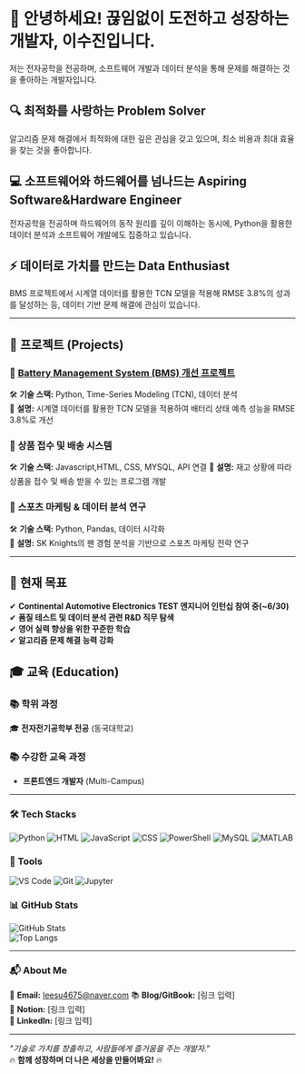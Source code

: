 # 🚀 안녕하세요! 끊임없이 도전하고 성장하는 개발자, 이수진입니다. 
저는 전자공학을 전공하며, 소프트웨어 개발과 데이터 분석을 통해 문제를 해결하는 것을 좋아하는 개발자입니다.  

## 🔍 최적화를 사랑하는 Problem Solver  
알고리즘 문제 해결에서 최적화에 대한 깊은 관심을 갖고 있으며, 최소 비용과 최대 효율을 찾는 것을 좋아합니다.

## 💻 소프트웨어와 하드웨어를 넘나드는 Aspiring Software&Hardware Engineer  
전자공학을 전공하며 하드웨어의 동작 원리를 깊이 이해하는 동시에, Python을 활용한 데이터 분석과 소프트웨어 개발에도 집중하고 있습니다.  

## ⚡ 데이터로 가치를 만드는 Data Enthusiast  
BMS 프로젝트에서 시계열 데이터를 활용한 TCN 모델을 적용해 RMSE 3.8%의 성과를 달성하는 등, 데이터 기반 문제 해결에 관심이 있습니다.  


---

## 🚀 프로젝트 (Projects)  
### 🔹 [Battery Management System (BMS) 개선 프로젝트](https://github.com/sujinee01/TCN)
🛠 **기술 스택:** Python, Time-Series Modeling (TCN), 데이터 분석  
📌 **설명:** 시계열 데이터를 활용한 TCN 모델을 적용하여 배터리 상태 예측 성능을 RMSE 3.8%로 개선  

### 🔹 **상품 접수 및 배송 시스템**  
🛠 **기술 스택:** Javascript,HTML, CSS, MYSQL, API 연결
📌 **설명:** 재고 상황에 따라 상품을 접수 및 배송 받을 수 있는 프로그램 개발

### 🔹 **스포츠 마케팅 & 데이터 분석 연구**  
🛠 **기술 스택:** Python, Pandas, 데이터 시각화  
📌 **설명:** SK Knights의 팬 경험 분석을 기반으로 스포츠 마케팅 전략 연구  

---

## 🎯 현재 목표  
✔ **Continental Automotive Electronics TEST 엔지니어 인턴십 참여 중(~6/30)**  
✔ **품질 테스트 및 데이터 분석 관련 R&D 직무 탐색**  
✔ **영어 실력 향상을 위한 꾸준한 학습**  
✔ **알고리즘 문제 해결 능력 강화**  

## 🎓 교육 (Education)  
### 📚 **학위 과정**  
🎓 **전자전기공학부 전공** (동국대학교)  

### 📚 **수강한 교육 과정**  
- **프론트엔드 개발자** (Multi-Campus)  
---

### 🛠 Tech Stacks
![Python](https://img.shields.io/badge/Python-3776AB?style=flat&logo=python&logoColor=white)
![HTML](https://img.shields.io/badge/HTML5-E34F26?style=flat&logo=html5&logoColor=white)
![JavaScript](https://img.shields.io/badge/JavaScript-F7DF1E?style=flat&logo=javascript&logoColor=black)
![CSS](https://img.shields.io/badge/CSS3-1572B6?style=flat&logo=css3&logoColor=white)
![PowerShell](https://img.shields.io/badge/PowerShell-5391FE?style=flat&logo=powershell&logoColor=white)
![MySQL](https://img.shields.io/badge/MySQL-4479A1?style=flat&logo=mysql&logoColor=white)
![MATLAB](https://img.shields.io/badge/MATLAB-0076A8?style=flat&logo=mathworks&logoColor=white)

### 🔧 Tools  
![VS Code](https://img.shields.io/badge/VSCode-007ACC?style=flat&logo=visual-studio-code&logoColor=white)
![Git](https://img.shields.io/badge/Git-F05032?style=flat&logo=git&logoColor=white)
![Jupyter](https://img.shields.io/badge/Jupyter-F37626?style=flat&logo=jupyter&logoColor=white)


### 📊 GitHub Stats
![GitHub Stats](https://github-readme-stats.vercel.app/api?username=sujinee01&show_icons=true&theme=radical)  
![Top Langs](https://github-readme-stats.vercel.app/api/top-langs/?username=sujinee01&layout=compact&theme=radical)

---

### 📬 About Me  
📧 **Email:** leesu4675@naver.com
📚 **Blog/GitBook:** [링크 입력]  
📌 **Notion:** [링크 입력]  
🔗 **LinkedIn:** [링크 입력]  

---

_"기술로 가치를 창출하고, 사람들에게 즐거움을 주는 개발자."_  
🔥 **함께 성장하며 더 나은 세상을 만들어봐요!** 🔥

